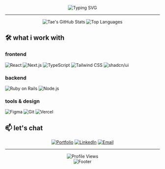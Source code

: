 <div align="center">
  <img src="https://readme-typing-svg.demolab.com?font=Fira+Code&pause=1000&color=10B981&center=true&vCenter=true&width=435&lines=hey+there+%F0%9F%91%8B;i'm+tae;web3+frontend+dev" alt="Typing SVG" />
</div>

---

<div align="center">
  <img src="https://github-readme-stats.vercel.app/api?username=taelee3&show_icons=true&theme=vue&hide_border=true&count_private=true" alt="Tae's GitHub Stats" />
  <img src="https://github-readme-stats.vercel.app/api/top-langs/?username=taelee3&layout=compact&theme=vue&hide_border=true" alt="Top Languages" />
</div>


## 🛠️ what i work with

<div align="left">
  
### frontend
![React](https://img.shields.io/badge/React-20232A?style=for-the-badge&logo=react&logoColor=61DAFB)
![Next.js](https://img.shields.io/badge/Next.js-000000?style=for-the-badge&logo=next.js&logoColor=white)
![TypeScript](https://img.shields.io/badge/TypeScript-007ACC?style=for-the-badge&logo=typescript&logoColor=white)
![Tailwind CSS](https://img.shields.io/badge/Tailwind_CSS-38B2AC?style=for-the-badge&logo=tailwind-css&logoColor=white)
![shadcn/ui](https://img.shields.io/badge/shadcn%2Fui-000000?style=for-the-badge&logo=react&logoColor=white)

### backend
![Ruby on Rails](https://img.shields.io/badge/Ruby_on_Rails-CC0000?style=for-the-badge&logo=ruby-on-rails&logoColor=white)
![Node.js](https://img.shields.io/badge/Node.js-43853D?style=for-the-badge&logo=node.js&logoColor=white)

### tools & design
![Figma](https://img.shields.io/badge/Figma-F24E1E?style=for-the-badge&logo=figma&logoColor=white)
![Git](https://img.shields.io/badge/Git-F05032?style=for-the-badge&logo=git&logoColor=white)
![Vercel](https://img.shields.io/badge/Vercel-000000?style=for-the-badge&logo=vercel&logoColor=white)

</div>


## 📫 let's chat

<div align="center">
  
[![Portfolio](https://img.shields.io/badge/Portfolio-000000?style=for-the-badge&logo=About.me&logoColor=white)](https://taelee.dev/)
[![LinkedIn](https://img.shields.io/badge/LinkedIn-0077B5?style=for-the-badge&logo=linkedin&logoColor=white)](https://www.linkedin.com/in/taelee3/)
[![Email](https://img.shields.io/badge/Email-D14836?style=for-the-badge&logo=gmail&logoColor=white)](mailto:taekyu.lee3@gmail.com)

</div>

---

<div align="center">
  <img src="https://komarev.com/ghpvc/?username=taelee3&style=for-the-badge&color=green" alt="Profile Views" />
</div>

<div align="center">
  <img src="https://capsule-render.vercel.app/api?type=waving&color=gradient&height=100&section=footer" alt="Footer" />
</div>
